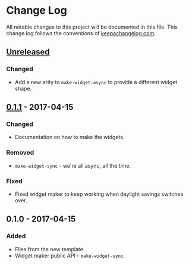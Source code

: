# Change Log
All notable changes to this project will be documented in this file. This change log follows the conventions of [keepachangelog.com](http://keepachangelog.com/).

## [Unreleased]
### Changed
- Add a new arity to `make-widget-async` to provide a different widget shape.

## [0.1.1] - 2017-04-15
### Changed
- Documentation on how to make the widgets.

### Removed
- `make-widget-sync` - we're all async, all the time.

### Fixed
- Fixed widget maker to keep working when daylight savings switches over.

## 0.1.0 - 2017-04-15
### Added
- Files from the new template.
- Widget maker public API - `make-widget-sync`.

[Unreleased]: https://github.com/your-name/hackernews/compare/0.1.1...HEAD
[0.1.1]: https://github.com/your-name/hackernews/compare/0.1.0...0.1.1
